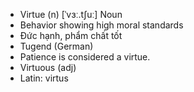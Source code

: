 - Virtue (n)	[ˈvɜː.tʃuː]	Noun
- Behavior showing high moral standards
- Đức hạnh, phẩm chất tốt
- Tugend (German)
- Patience is considered a virtue.
- Virtuous (adj)
- Latin: virtus